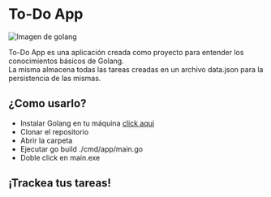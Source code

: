 # To-Do App
![Imagen de golang](https://technology.riotgames.com/sites/default/files/articles/116/golangheader.png)

To-Do App es una aplicación creada como proyecto para entender los conocimientos básicos de Golang. <br>
La misma almacena todas las tareas creadas en un archivo data.json para la persistencia de las mismas. <br>

## ¿Como usarlo?
- Instalar Golang en tu máquina [click aqui](https://go.dev/dl/)
- Clonar el repositorio
- Abrir la carpeta
- Ejecutar go build ./cmd/app/main.go
- Doble click en main.exe

## ¡Trackea tus tareas!
